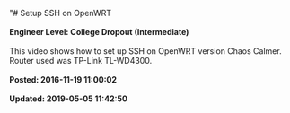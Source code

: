 "# Setup SSH on OpenWRT<br /><br />**Engineer Level: College Dropout (Intermediate)** <br /><br />This video shows how to set up SSH on OpenWRT version Chaos Calmer. Router used was  TP-Link TL-WD4300. <br /><br />**Posted: 2016-11-19 11:00:02** <br /><br />**Updated: 2019-05-05 11:42:50** <br /><br />
